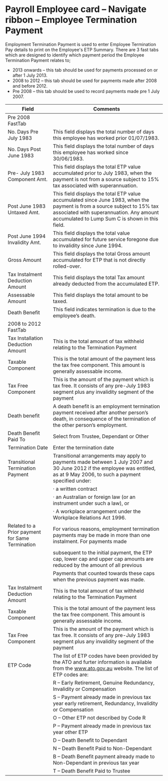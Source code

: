 # Payroll Employee card – Navigate ribbon – Employee Termination Payment

Employment Termination Payment is used to enter Employee Termination Pay details to print on the Employee's ETP Summary.  There are 3 fast tabs which are designed to identify which payment period the Employee Termination Payment relates to;

* 2013 onwards – this tab should be used for payments processed on or after 1 July 2013.
* 2008 to 2012 – this tab should be used for payments made after 2008 and before 2012.
* Pre 2008 – this tab should be used to record payments made pre 1 July 2007. 

 |Field|Comments|
|---|---|
|Pre 2008 FastTab||
|No. Days Pre July 1983|This field displays the total number of days this employee has worked prior 01/07/1983.|
|No. Days Post June 1983|This field displays the total number of days this employee has worked since 30/06/1983.|
|Pre- July 1983 Component Amt.|This field displays the total ETP value accumulated prior to July 1983, when the payment is not from a source subject to 15% tax associated with superannuation.|
|Post June 1983 Untaxed Amt.|This field displays the total ETP value accumulated since June 1983, when the payment is from a source subject to 15% tax associated with superannuation.  Any amount accumulated to Lump Sum C is shown in this field.|
|Post June 1994 Invalidity Amt.|This field displays the total value accumulated for future service foregone due to invalidity since June 1994.|
|Gross Amount|This field displays the total Gross amount accumulated for ETP that is not directly rolled-over.|
|Tax Instalment Deduction Amount|This field displays the total Tax amount already deducted from the accumulated ETP.|
|Assessable Amount|This field displays the total amount to be taxed.|
|Death Benefit|This field indicates termination is due to the employee’s death.|
|2008 to 2012 FastTab||
|Tax Installation Deduction Amount|This is the total amount of tax withheld relating to the Termination Payment|
|Taxable Component|This is the total amount of the payment less the tax free component. This amount is generally assessable income.|
|Tax Free Component|This is the amount of the payment which is tax free. It consists of any pre-July 1983 segment plus any invalidity segment of the payment|
|Death benefit|A death benefit is an employment termination payment received after another person’s death, in consequence of the termination of the other person’s employment.|
|Death Benefit Paid To|Select from Trustee, Dependant or Other|
|Termination Date|Enter the termination date|
|Transitional Termination Payment|Transitional arrangements may apply to payments made between 1 July 2007 and 30 June 2012 if the employee was entitled, as at 9 May 2006, to such a payment specified under:|
||·         a written contract|
||·         an Australian or foreign law (or an instrument under such a law), or|
||·         A workplace arrangement under the Workplace Relations Act 1996.|
|Related to a Prior payment for Same Termination|For various reasons, employment termination payments may be made in more than one instalment. For payments made|
||subsequent to the initial payment, the ETP cap, lower cap and upper cap amounts are reduced by the amount of all previous|
||Payments that counted towards these caps when the previous payment was made.|
|Tax Instalment Deduction Amount|This is the total amount of tax withheld relating to the Termination Payment|
|Taxable Component|This is the total amount of the payment less the tax free component. This amount is generally assessable income.|
|Tax Free Component|This is the amount of the payment which is tax free. It consists of any pre-July 1983 segment plus any invalidity segment of the payment|
  |ETP Code| The list of ETP codes have been provided by the ATO and furter information is available from the www.ato.gov.au website. The list of ETP codes are:
 ||R – Early Retirement, Genuine Redundancy, Invalidity or Compensation|
 ||S – Payment already made in previous tax year early retirement, Redundancy, Invalidity or Compensation|
 ||O – Other ETP not described by Code R|
 ||P – Payment already made in previous tax year other ETP|
 ||D – Death Benefit to Dependant|
 ||N – Death Benefit Paid to Non-Dependant|
 ||B – Death Benefit payment already made to Non-Dependant in previous tax year|
 ||T – Death Benefit Paid to Trustee|
 

